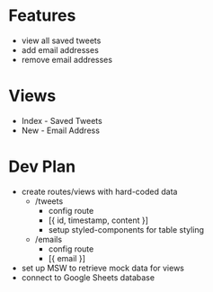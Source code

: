 # Features

- view all saved tweets
- add email addresses
- remove email addresses

# Views

- Index - Saved Tweets
- New - Email Address

# Dev Plan

- create routes/views with hard-coded data
  - /tweets
    - config route
    - [{ id, timestamp, content }]
    - setup styled-components for table styling
  - /emails
    - config route
    - [{ email }]
- set up MSW to retrieve mock data for views
- connect to Google Sheets database
